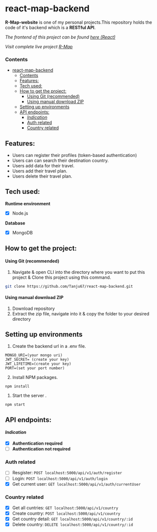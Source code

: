 # react-map-backend

**R-Map-website** is one of my personal projects.This repository holds the code of it's backend which is a **RESTful API**.

<em> The frontend of this project can be found [here (React)](https://github.com/Tanju67/react-map-frontend.git) </em>

<em> Visit complete live project [R-Map](https://r-map.onrender.com) </em>

### Contents

- [react-map-backend](#react-map-backend)
  - [Contents](#contents)
  - [Features:](#features)
  - [Tech used:](#tech-used)
  - [How to get the project:](#how-to-get-the-project)
    - [Using Git (recommended)](#using-git-recommended)
    - [Using manual download ZIP](#using-manual-download-zip)
  - [Setting up environments](#setting-up-environments)
  - [API endpoints:](#api-endpoints)
    - [_Indication_](#indication)
    - [Auth related](#auth-related)
    - [Country related](#country-related)

## Features:

- Users can register their profiles (token-based authentication)
- Users can can search their destination country.
- Users add data for their travel.
- Users add their travel plan.
- Users delete their travel plan.

## Tech used:

**Runtime environment**

- [x] Node.js

**Database**

- [x] MongoDB

## How to get the project:

#### Using Git (recommended)

1. Navigate & open CLI into the directory where you want to put this project & Clone this project using this command.

```bash
git clone https://github.com/Tanju67/react-map-backend.git
```

#### Using manual download ZIP

1. Download repository
2. Extract the zip file, navigate into it & copy the folder to your desired directory

## Setting up environments

1.  Create the backend url in a .env file.

```
MONGO_URI=(your mongo uri)
JWT_SECRET= (create your key)
JWT_LIFETIME=(create your key)
PORT=(set your port number)
```

2.  Install NPM packages.

```
npm install
```

1.  Start the server .

```
npm start
```

## API endpoints:

#### _Indication_

- [x] **Authentication required**
- [ ] **Authentication not required**

### Auth related

- [ ] Resgister: `POST localhost:5000/api/v1/auth/register`
- [ ] Login: `POST localhost:5000/api/v1/auth/login`
- [x] Get current user: `GET localhost:5000/api/v1/auth/currentUser`

### Country related

- [x] Get all cuntries: `GET localhost:5000/api/v1/country`
- [x] Create country: `POST localhost:5000/api/v1/country`
- [x] Get country detail: `GET localhost:5000/api/v1/country/:id`
- [x] Delete country: `DELETE localhost:5000/api/v1/country/:id`
